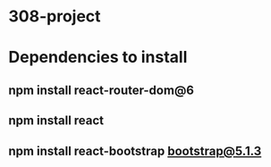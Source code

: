 # 308-project

# Dependencies to install

## npm install react-router-dom@6

## npm install react

## npm install react-bootstrap bootstrap@5.1.3
